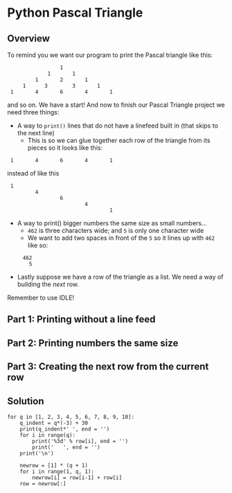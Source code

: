 # Python Pascal Triangle

## Overview

To remind you we want our program to print the Pascal triangle like this:

```
                 1
             1       1
         1       2       1
     1      3        3       1
 1       4       6       4       1
```

and so on. We have a start! And now to finish our Pascal Triangle project we need three things:

- A way to `print()` lines that do not have a linefeed built in (that skips to the next line)
  - This is so we can glue together each row of the triangle from its pieces so it looks like this:

```
 1       4       6       4       1
```

instead of like this

```
 1
         4
                 6  
                         4
                                 1
```

- A way to print() bigger numbers the same size as small numbers...
  - `462` is three characters wide; and `5` is only one character wide
  - We want to add two spaces in front of the `5` so it lines up with `462` like so:

```  
     462
       5
```
  
- Lastly suppose we have a row of the triangle as a list. We need a way of building the *next* row.

Remember to use IDLE!

## Part 1: Printing without a line feed

## Part 2: Printing numbers the same size

## Part 3: Creating the next row from the current row

## Solution

```
for q in [1, 2, 3, 4, 5, 6, 7, 8, 9, 10]:
    q_indent = q*(-3) + 30
    print(q_indent*' ', end = '')
    for i in range(q):
        print('%3d' % row[i], end = '')
        print('   ', end = '')
    print('\n')
    
    newrow = [1] * (q + 1)
    for i in range(1, q, 1):
        newrow[i] = row[i-1] + row[i]
    row = newrow[:]
```
